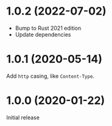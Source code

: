 # 1.0.2 (2022-07-02)

* Bump to Rust 2021 edition
* Update dependencies

# 1.0.1 (2020-05-14)

Add `http` casing, like `Content-Type`.

# 1.0.0 (2020-01-22)

Initial release
